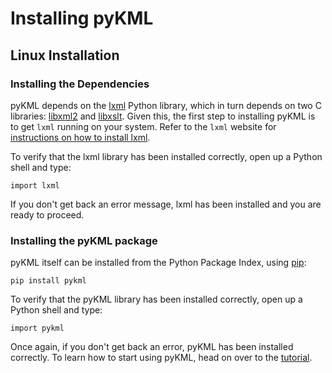 # Installing pyKML

## Linux Installation

### Installing the Dependencies

pyKML depends on the [lxml](http://codespeak.net/lxml) Python library, which in turn depends on two 
C libraries:
[libxml2](http://xmlsoft.org/) and [libxslt](http://xmlsoft.org/XSLT/).
Given this, the first step to installing pyKML is to get `lxml` running on your system. 
Refer to the `lxml` website for
[instructions on how to install lxml](http://lxml.de/installation.html).

To verify that the lxml library has been installed correctly, 
open up a Python shell and type:
```
import lxml
```

If you don't get back an error message, lxml has been installed and you are 
ready to proceed.


### Installing the pyKML package

pyKML itself can be installed from the Python Package Index, 
using [pip](http://pypi.python.org/pypi/pip):

```
pip install pykml
```

To verify that the pyKML library has been installed correctly, 
open up a Python shell and type:

```
import pykml
```

Once again, if you don't get back an error, pyKML has been installed correctly. 
To learn how to start using pyKML, head on over to the [tutorial](tutorial.md).
